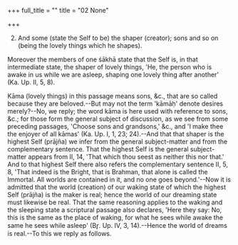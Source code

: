 +++
full_title = ""
title = "02 None"

+++


2. And some (state the Self to be) the shaper (creator); sons and so on (being the lovely things which he shapes).

Moreover the members of one śākhā state that the Self is, in that intermediate state, the shaper of lovely things, 'He, the person who is awake in us while we are asleep, shaping one lovely thing after another' (Ka. Up. II, 5, 8).

 Kāma (lovely things) in this passage means sons, &c., that are so called because they are beloved.--But may not the term 'kāmāḥ' denote desires merely?--No, we reply; the word kāma is here used with reference to sons, &c.; for those form the general subject of discussion, as we see from some preceding passages, 'Choose sons and grandsons,' &c., and 'I make thee the enjoyer of all kāmas' (Ka. Up. I, 1, 23; 24).--And that that shaper is the highest Self (prājña) we infer from the general subject-matter and from the complementary sentence. That the highest Self is the general subject-matter appears from II, 14, 'That which thou seest as neither this nor that.' And to that highest Self there also refers the complementary sentence II, 5, 8, 'That indeed is the Bright, that is Brahman, that alone is called the Immortal. All worlds are contained in it, and no one goes beyond.'--Now it is admitted that the world (creation) of our waking state of which the highest Self (prājña) is the maker is real; hence the world of our dreaming state must likewise be real. That the same reasoning applies to the waking and the sleeping state a scriptural passage also declares, 'Here they say: No, this is the same as the place of waking, for what he sees while awake the same he sees while asleep' (Br̥. Up. IV, 3, 14).--Hence the world of dreams is real.--To this we reply as follows.

